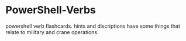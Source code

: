 # PowerShell-Verbs
powershell verb flashcards.
hints and discriptions have some things that relate to military and crane operations.
